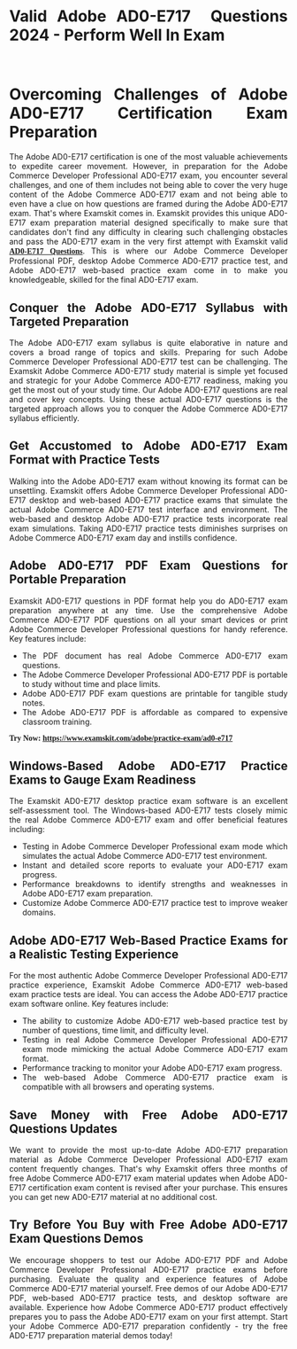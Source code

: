 <h1 style="text-align: justify;">Valid Adobe AD0-E717  Questions 2024 - Perform Well In Exam<br />
 </h1>

<h1 style="text-align: justify;"><strong>Overcoming Challenges of Adobe AD0-E717 Certification Exam Preparation</strong></h1>

<p style="text-align: justify;">The Adobe AD0-E717 certification is one of the most valuable achievements to expedite career movement. However, in preparation for the Adobe Commerce Developer Professional AD0-E717 exam, you encounter several challenges, and one of them includes not being able to cover the very huge content of the Adobe Commerce AD0-E717 exam and not being able to even have a clue on how questions are framed during the Adobe AD0-E717 exam. That's where Examskit comes in. Examskit provides this unique AD0-E717 exam preparation material designed specifically to make sure that candidates don't find any difficulty in clearing such challenging obstacles and pass the AD0-E717 exam in the very first attempt with Examskit valid <strong><a href="https://www.examskit.com/adobe/practice-exam/ad0-e717"><u><span style="font-family:Georgia,serif;">AD0-E717 Questions</span></u></a></strong>. This is where our Adobe Commerce Developer Professional PDF, desktop Adobe Commerce AD0-E717 practice test, and Adobe AD0-E717 web-based practice exam come in to make you knowledgeable, skilled for the final AD0-E717 exam.</p>

<h2 style="text-align: justify;"><strong>Conquer the Adobe AD0-E717 Syllabus with Targeted Preparation</strong></h2>

<p style="text-align: justify;">The Adobe AD0-E717 exam syllabus is quite elaborative in nature and covers a broad range of topics and skills. Preparing for such Adobe Commerce Developer Professional AD0-E717 test can be challenging. The Examskit Adobe Commerce AD0-E717 study material is simple yet focused and strategic for your Adobe Commerce AD0-E717 readiness, making you get the most out of your study time. Our Adobe AD0-E717 questions are real and cover key concepts. Using these actual AD0-E717 questions is the targeted approach allows you to conquer the Adobe Commerce AD0-E717 syllabus efficiently.</p>

<h2 style="text-align: justify;"><strong>Get Accustomed to Adobe AD0-E717 Exam Format with Practice Tests</strong></h2>

<p style="text-align: justify;">Walking into the Adobe AD0-E717 exam without knowing its format can be unsettling. Examskit offers Adobe Commerce Developer Professional AD0-E717 desktop and web-based AD0-E717 practice exams that simulate the actual Adobe Commerce AD0-E717 test interface and environment. The web-based and desktop Adobe AD0-E717 practice tests incorporate real exam simulations. Taking AD0-E717 practice tests diminishes surprises on Adobe Commerce AD0-E717 exam day and instills confidence.</p>

<h2 style="text-align: justify;"><strong>Adobe AD0-E717 PDF Exam Questions for Portable Preparation</strong></h2>

<p style="text-align: justify;">Examskit AD0-E717 questions in PDF format help you do AD0-E717 exam preparation anywhere at any time. Use the comprehensive Adobe Commerce AD0-E717 PDF questions on all your smart devices or print Adobe Commerce Developer Professional questions for handy reference. Key features include:</p>

<ul>
	<li style="text-align: justify;">The PDF document has real Adobe Commerce AD0-E717 exam questions.</li>
	<li style="text-align: justify;">The Adobe Commerce Developer Professional AD0-E717 PDF is portable to study without time and place limits.</li>
	<li style="text-align: justify;">Adobe AD0-E717 PDF exam questions are printable for tangible study notes.</li>
	<li style="text-align: justify;">The Adobe AD0-E717 PDF is affordable as compared to expensive classroom training.</li>
</ul>

<p style="text-align: justify;"><span style="font-family:Georgia,serif;"><strong>Try Now: </strong></span><strong><u><span style="font-family:Georgia,serif;"><a href="https://www.examskit.com/adobe/practice-exam/ad0-e717">https://www.examskit.com/adobe/practice-exam/ad0-e717</a></span></u></strong></p>

<h2 style="text-align: justify;"><strong>Windows-Based Adobe AD0-E717 Practice Exams to Gauge Exam Readiness</strong></h2>

<p style="text-align: justify;">The Examskit AD0-E717 desktop practice exam software is an excellent self-assessment tool. The Windows-based AD0-E717 tests closely mimic the real Adobe Commerce AD0-E717 exam and offer beneficial features including:</p>

<ul>
	<li style="text-align: justify;">Testing in Adobe Commerce Developer Professional exam mode which simulates the actual Adobe Commerce AD0-E717 test environment.</li>
	<li style="text-align: justify;">Instant and detailed score reports to evaluate your AD0-E717 exam progress.</li>
	<li style="text-align: justify;">Performance breakdowns to identify strengths and weaknesses in Adobe AD0-E717 exam preparation.</li>
	<li style="text-align: justify;">Customize Adobe Commerce AD0-E717 practice test to improve weaker domains.</li>
</ul>

<h2 style="text-align: justify;"><strong>Adobe AD0-E717 Web-Based Practice Exams for a Realistic Testing Experience</strong></h2>

<p style="text-align: justify;">For the most authentic Adobe Commerce Developer Professional AD0-E717 practice experience, Examskit Adobe Commerce AD0-E717 web-based exam practice tests are ideal. You can access the Adobe AD0-E717 practice exam software online. Key features include:</p>

<ul>
	<li style="text-align: justify;">The ability to customize Adobe AD0-E717 web-based practice test by number of questions, time limit, and difficulty level.</li>
	<li style="text-align: justify;">Testing in real Adobe Commerce Developer Professional AD0-E717 exam mode mimicking the actual Adobe Commerce AD0-E717 exam format.</li>
	<li style="text-align: justify;">Performance tracking to monitor your Adobe AD0-E717 exam progress.</li>
	<li style="text-align: justify;">The web-based Adobe Commerce AD0-E717 practice exam is compatible with all browsers and operating systems.</li>
</ul>

<h2 style="text-align: justify;"><strong>Save Money with Free Adobe AD0-E717 Questions Updates</strong></h2>

<p style="text-align: justify;">We want to provide the most up-to-date Adobe AD0-E717 preparation material as Adobe Commerce Developer Professional AD0-E717 exam content frequently changes. That's why Examskit offers three months of free Adobe Commerce AD0-E717 exam material updates when Adobe AD0-E717 certification exam content is revised after your purchase. This ensures you can get new AD0-E717 material at no additional cost.</p>

<h2 style="text-align: justify;"><strong>Try Before You Buy with Free Adobe AD0-E717 Exam Questions Demos</strong></h2>

<p style="text-align: justify;">We encourage shoppers to test our Adobe AD0-E717 PDF and Adobe Commerce Developer Professional AD0-E717 practice exams before purchasing. Evaluate the quality and experience features of Adobe Commerce AD0-E717 material yourself. Free demos of our Adobe AD0-E717 PDF, web-based AD0-E717 practice tests, and desktop software are available. Experience how Adobe Commerce AD0-E717 product effectively prepares you to pass the Adobe AD0-E717 exam on your first attempt. Start your Adobe Commerce AD0-E717 preparation confidently - try the free AD0-E717 preparation material demos today!</p>
